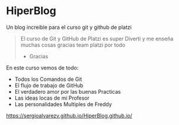 # HiperBlog
Un blog increible para el curso git y github de platzi

>El curso de Git y GitHub de Platzi es super Diverti     y me enseña muchas cosas gracias team  platzi por todo 
> *  Gracias

En este curso vemos de todo:
* Todos los Comandos de Git
* El flujo de trabajo de GitHub
* El verdadero amor por las buenas Practicas
* Las ideas locas de mi Profesor 
* Las personalidades Multiples de Freddy

https://sergioalvarezv.github.io/HiperBlog.github.io/